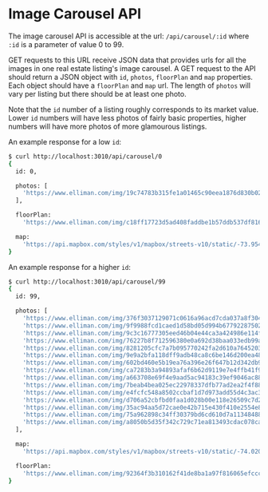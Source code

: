 # Image Carousel API

The image carousel API is accessible at the url: `/api/carousel/:id` where `:id` is a parameter of value 0 to 99.

GET requests to this URL receive JSON data that provides urls for all the images in one real estate listing's image carousel. A GET request to the API should return a JSON object with `id`, `photos`, `floorPlan` and `map` properties. Each object should have a `floorPlan` and `map` url. The length of  `photos` will vary per listing but there should be at least one photo.

Note that the `id` number of a listing roughly corresponds to its market value. Lower `id` numbers will have less photos of fairly basic properties, higher numbers will have more photos of more glamourous listings.

An example response for a low `id`:

```bash
$ curl http://localhost:3010/api/carousel/0
{
  id: 0,

  photos: [
    'https://www.elliman.com/img/19c74783b315fe1a01465c90eea1876d830b02b7+440++1'
  ],

  floorPlan:
    'https://www.elliman.com/img/c18ff17723d5ad408faddbe1b57ddb537df8161e+440++1',

  map:
    'https://api.mapbox.com/styles/v1/mapbox/streets-v10/static/-73.95432,40.71193,12.5,0,0/1148x800?access_token='
}
```

An example response for a higher `id`:

```bash
$ curl http://localhost:3010/api/carousel/99
{
  id: 99,

  photos: [
    'https://www.elliman.com/img/376f3037129071c0616a96acd7cda037a8f304ce+440++1',
    'https://www.elliman.com/img/9f9988fcd1caed1d58bd05d994b67792287502f5+440++1',
    'https://www.elliman.com/img/9c3c16777305eed46b04e44ca3a424986e114fe2+440++1',
    'https://www.elliman.com/img/76227b8f712596380e0a692d38baa033edb99ad3+440++1',
    'https://www.elliman.com/img/8281205cfc7a7b095770242fa2d610a764520345+440++1',
    'https://www.elliman.com/img/9e9a2bfa118dff9adb48ca8c6be146d200ea48f4+440++1',
    'https://www.elliman.com/img/602bd460e5b19ea76a396e26f647b12d342db919+440++1',
    'https://www.elliman.com/img/ca7283b3a94893afaf6b62d9119e7e4ffb41f985+440++1',
    'https://www.elliman.com/img/a663708e69f4e9aad5ac94183c39ef9046ac88ce+440++1',
    'https://www.elliman.com/img/7beab4bea025ec22978337dfb77ad2ea2f4f882b+440++1',
    'https://www.elliman.com/img/e4fcfc548a8502ccbaf1d7d973add55d4c3ac318+440++1',
    'https://www.elliman.com/img/d706a52cbfbd0faa1d028b00e118e26509c7d214+440++1',
    'https://www.elliman.com/img/35ac94aa5d72cae0e42b715e430f410e2554e8f8+440++1',
    'https://www.elliman.com/img/75a962898c34ff30379bd6cd610d7a11348488a4+440++1',
    'https://www.elliman.com/img/a8050b5d35f342c729c71ea813493cdac078ca09+440++1'
  ],

  map:
    'https://api.mapbox.com/styles/v1/mapbox/streets-v10/static/-74.02046,40.62848,12.5,0,0/1148x800?access_token=',

  floorPlan:
    'https://www.elliman.com/img/92364f3b310162f41de8ba1a97f816065efccce7+440++1'
}
```

